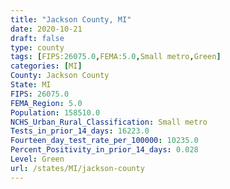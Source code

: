 ```yaml
---
title: "Jackson County, MI"
date: 2020-10-21
draft: false
type: county
tags: [FIPS:26075.0,FEMA:5.0,Small metro,Green]
categories: [MI]
County: Jackson County
State: MI
FIPS: 26075.0
FEMA_Region: 5.0
Population: 158510.0
NCHS_Urban_Rural_Classification: Small metro
Tests_in_prior_14_days: 16223.0
Fourteen_day_test_rate_per_100000: 10235.0
Percent_Positivity_in_prior_14_days: 0.028
Level: Green
url: /states/MI/jackson-county
---
```



